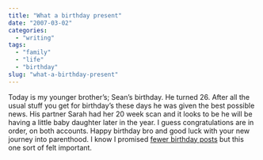 ```yaml
---
title: "What a birthday present"
date: "2007-03-02"
categories:
  - "writing"
tags:
  - "family"
  - "life"
  - "birthday"
slug: "what-a-birthday-present"
---
```


Today is my younger brother’s; Sean’s birthday. He turned 26. After all the usual stuff you get for birthday’s these days he was given the best possible news. His partner Sarah had her 20 week scan and it looks to be he will be having a little baby daughter later in the year. I guess congratulations are in order, on both accounts. Happy birthday bro and good luck with your new journey into parenthood. I know I promised [fewer birthday posts][1] but this one sort of felt important.

[1]: https://adamchamberlin.info/2007/02/493/
